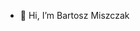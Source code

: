 - 👋 Hi, I’m Bartosz Miszczak


<!---
miszczu1902/miszczu1902 is a ✨ special ✨ repository because its `README.md` (this file) appears on your GitHub profile.
You can click the Preview link to take a look at your changes.
--->
